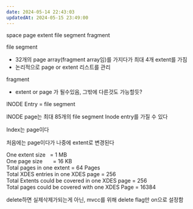 ```yaml
---
date: 2024-05-14 22:43:03
updatedAt: 2024-05-15 23:49:00
---
```

space
page
extent
file segment
fragment


file segment
- 32개의 page array(fragment array임)를 가지다가 최대 4개 extent를 가짐
- 논리적으로 page or extent 리스트를 관리

fragment
- extent or page 가 될수있음, 그밖에 다른것도 가능할듯?


INODE Entry = file segment

INODE page는 최대 85개의 file segment Inode entry를 가질 수 있다

Index는 page이다



처음에는 page이다가 나중에 extent로 변경된다

One extent size   = 1 MB  
One page size       = 16 KB  
Total pages in one extent = 64 Pages  
Total XDES entries in one XDES page = 256  
Total Extents could be covered in one XDES page = 256  
Total pages could be covered with one XDES Page = 16384

delete하면 실제삭제가되는게 아닌, mvcc를 위해 delete flag만 on으로 설정함
